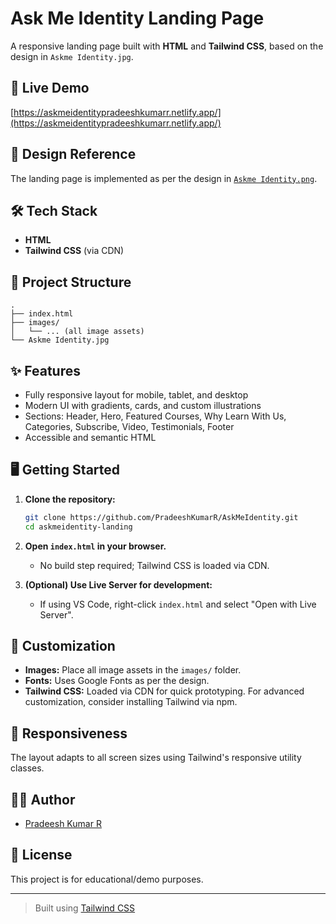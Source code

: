 # Ask Me Identity Landing Page

A responsive landing page built with **HTML** and **Tailwind CSS**, based on the design in `Askme Identity.jpg`.

## 🚀 Live Demo

[https://askmeidentitypradeeshkumarr.netlify.app/](https://askmeidentitypradeeshkumarr.netlify.app/)

## 📸 Design Reference

The landing page is implemented as per the design in [`Askme Identity.png`](Askme%20Identity.png).

## 🛠️ Tech Stack

- **HTML**
- **Tailwind CSS** (via CDN)

## 📂 Project Structure

```
.
├── index.html
├── images/
│   └── ... (all image assets)
└── Askme Identity.jpg
```

## ✨ Features

- Fully responsive layout for mobile, tablet, and desktop
- Modern UI with gradients, cards, and custom illustrations
- Sections: Header, Hero, Featured Courses, Why Learn With Us, Categories, Subscribe, Video, Testimonials, Footer
- Accessible and semantic HTML

## 🖥️ Getting Started

1. **Clone the repository:**
   ```sh
   git clone https://github.com/PradeeshKumarR/AskMeIdentity.git
   cd askmeidentity-landing
   ```

2. **Open `index.html` in your browser.**
   - No build step required; Tailwind CSS is loaded via CDN.

3. **(Optional) Use Live Server for development:**
   - If using VS Code, right-click `index.html` and select "Open with Live Server".

## 📝 Customization

- **Images:** Place all image assets in the `images/` folder.
- **Fonts:** Uses Google Fonts as per the design.
- **Tailwind CSS:** Loaded via CDN for quick prototyping. For advanced customization, consider installing Tailwind via npm.

## 📱 Responsiveness

The layout adapts to all screen sizes using Tailwind's responsive utility classes.

## 🧑‍💻 Author

- [Pradeesh Kumar R](https://askmeidentitypradeeshkumarr.netlify.app/)

## 📄 License

This project is for educational/demo purposes.

---

> Built using [Tailwind CSS](https://tailwindcss.com/)
